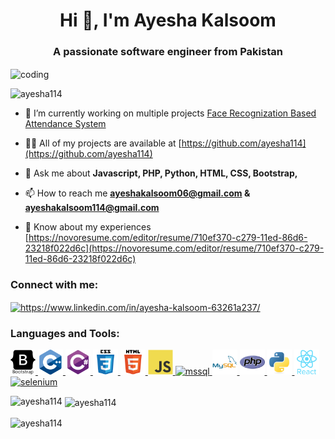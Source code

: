 
<h1 align="center">Hi 👋, I'm Ayesha Kalsoom</h1>
<h3 align="center">A passionate software engineer from Pakistan</h3>
 <img align="center" alt="coding" width="400" src="https://cdn.dribbble.com/users/17707/screenshots/2413754/rrr.gif">
  <p align="left"> <img src="https://komarev.com/ghpvc/?username=ayesha114&label=Profile%20views&color=0e75b6&style=flat" alt="ayesha114" /> </p>



- 🔭 I’m currently working on multiple projects [Face Recognization Based Attendance System](https://github.com/ayesha114/Face-Reocgnition-Based-Attendance-System-in-Python/tree/master)

- 👨‍💻 All of my projects are available at [https://github.com/ayesha114](https://github.com/ayesha114)

- 💬 Ask me about **Javascript, PHP, Python, HTML, CSS, Bootstrap,**

- 📫 How to reach me **ayeshakalsoom06@gmail.com & ayeshakalsoom114@gmail.com**

- 📄 Know about my experiences [https://novoresume.com/editor/resume/710ef370-c279-11ed-86d6-23218f022d6c](https://novoresume.com/editor/resume/710ef370-c279-11ed-86d6-23218f022d6c)


<h3 align="left">Connect with me:</h3>
<p align="left">
<a href="https://linkedin.com/in/https://www.linkedin.com/in/ayesha-kalsoom-63261a237/" target="blank"><img align="center" src="https://raw.githubusercontent.com/rahuldkjain/github-profile-readme-generator/master/src/images/icons/Social/linked-in-alt.svg" alt="https://www.linkedin.com/in/ayesha-kalsoom-63261a237/" height="30" width="40" /></a>
</p>

<h3 align="left">Languages and Tools:</h3>
<p align="left"> <a href="https://getbootstrap.com" target="_blank" rel="noreferrer"> <img src="https://raw.githubusercontent.com/devicons/devicon/master/icons/bootstrap/bootstrap-plain-wordmark.svg" alt="bootstrap" width="40" height="40"/> </a> <a href="https://www.w3schools.com/cpp/" target="_blank" rel="noreferrer"> <img src="https://raw.githubusercontent.com/devicons/devicon/master/icons/cplusplus/cplusplus-original.svg" alt="cplusplus" width="40" height="40"/> </a> <a href="https://www.w3schools.com/cs/" target="_blank" rel="noreferrer"> <img src="https://raw.githubusercontent.com/devicons/devicon/master/icons/csharp/csharp-original.svg" alt="csharp" width="40" height="40"/> </a> <a href="https://www.w3schools.com/css/" target="_blank" rel="noreferrer"> <img src="https://raw.githubusercontent.com/devicons/devicon/master/icons/css3/css3-original-wordmark.svg" alt="css3" width="40" height="40"/> </a> <a href="https://www.w3.org/html/" target="_blank" rel="noreferrer"> <img src="https://raw.githubusercontent.com/devicons/devicon/master/icons/html5/html5-original-wordmark.svg" alt="html5" width="40" height="40"/> </a> <a href="https://developer.mozilla.org/en-US/docs/Web/JavaScript" target="_blank" rel="noreferrer"> <img src="https://raw.githubusercontent.com/devicons/devicon/master/icons/javascript/javascript-original.svg" alt="javascript" width="40" height="40"/> </a> <a href="https://www.microsoft.com/en-us/sql-server" target="_blank" rel="noreferrer"> <img src="https://www.svgrepo.com/show/303229/microsoft-sql-server-logo.svg" alt="mssql" width="40" height="40"/> </a> <a href="https://www.mysql.com/" target="_blank" rel="noreferrer"> <img src="https://raw.githubusercontent.com/devicons/devicon/master/icons/mysql/mysql-original-wordmark.svg" alt="mysql" width="40" height="40"/> </a> <a href="https://www.php.net" target="_blank" rel="noreferrer"> <img src="https://raw.githubusercontent.com/devicons/devicon/master/icons/php/php-original.svg" alt="php" width="40" height="40"/> </a> <a href="https://www.python.org" target="_blank" rel="noreferrer"> <img src="https://raw.githubusercontent.com/devicons/devicon/master/icons/python/python-original.svg" alt="python" width="40" height="40"/> </a> <a href="https://reactjs.org/" target="_blank" rel="noreferrer"> <img src="https://raw.githubusercontent.com/devicons/devicon/master/icons/react/react-original-wordmark.svg" alt="react" width="40" height="40"/> </a> <a href="https://www.selenium.dev" target="_blank" rel="noreferrer"> <img src="https://raw.githubusercontent.com/detain/svg-logos/780f25886640cef088af994181646db2f6b1a3f8/svg/selenium-logo.svg" alt="selenium" width="40" height="40"/> </a> </p>

<p><img align="left" src="https://github-readme-stats.vercel.app/api/top-langs?username=ayesha114&show_icons=true&locale=en&layout=compact" alt="ayesha114" /></p>

<p>&nbsp;<img align="center" src="https://github-readme-stats.vercel.app/api?username=ayesha114&show_icons=true&locale=en" alt="ayesha114" /></p>

<p><img align="center" src="https://github-readme-streak-stats.herokuapp.com/?user=ayesha114&" alt="ayesha114" /></p>
